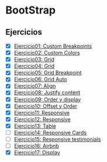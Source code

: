 # BootStrap

## Ejercicios
- [x] [Ejercicio01: Custom Breakpoints](Ejercicio01)
- [x] [Ejercicio02: Custom Colors](Ejercicio02)
- [x] [Ejercicio03: Grid](Ejercicio03)
- [x] [Ejercicio04: Grid](Ejercicio04)
- [x] [Ejercicio05: Grid Breakpoint](Ejercicio05)
- [x] [Ejercicio06: Grid Auto](Ejercicio06)
- [x] [Ejercicio07: Align](Ejercicio07)
- [x] [Ejercicio08: Justify content](Ejercicio08)
- [x] [Ejercicio09: Order y display](Ejercicio09)
- [x] [Ejercicio10: Offset y Order](Ejercicio10)
- [x] [Ejercicio11: Responsive](Ejercicio11)
- [x] [Ejercicio12: Responsive](Ejercicio12)
- [x] [Ejercicio13: Table](Ejercicio13)
- [ ] [Ejercicio14: Responsive Cards](Ejercicio14)
- [ ] [Ejercicio15: Responsive testimonials](Ejercicio15)
- [ ] [Ejercicio16: Airbnb](Ejercicio16)
- [x] [Ejercicio17: Display](Ejercicio17)